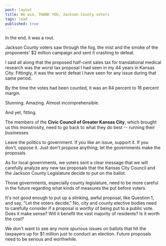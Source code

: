 ```yaml
---
post: layout
title: We win, THANK YOU, Jackson County voters
tags: lead
published: true
---
```


In the end, it was a rout. 

Jackson County voters saw through the fog, the mist and the smoke of the proponents' $2 million campaign and sent it crashing to defeat.

I said all along that the proposed half-cent sales tax for translational medical research was the worst tax proposal I had seen in my 44 years in Kansas City. Fittingly, it was the worst defeat I have seen for any issue during that same period.

By the time the votes had been counted, it was an 84 percent to 16 percent margin.

Stunning. Amazing. Almost incomprehensible.

And yet, fitting. 

The members of the **Civic Council of Greater Kansas City**, which brought us this monstrosity, need to go back to what they do best -- running their businesses.

Leave the politics to government. If you like an issue, support it. If you don't, oppose it. Just don't propose anything; let the governments make the proposals.

As for local governments, we voters sent a clear message that we will carefully analyze any new tax proposals that the Kansas City Council and the Jackson County Legislature decide to put on the ballot.

Those governments, especially county legislature, need to be more careful in the future regarding what kinds of measures the put before voters.

It's not good enough to put up a stinking, awful proposal, like Question 1, and say, "Let the voters decide." No, city and county elective bodies need to carefully consider if a proposal is _worthy_ of being put to a public vote. Does it make sense? Will it benefit the vast majority of residents? Is it worth the cost?  

We don't want to see any more spurious issues on ballots that hit the taxpayers up for $1 million just to conduct an election. Future proposals need to be serious and worthwhile. 

